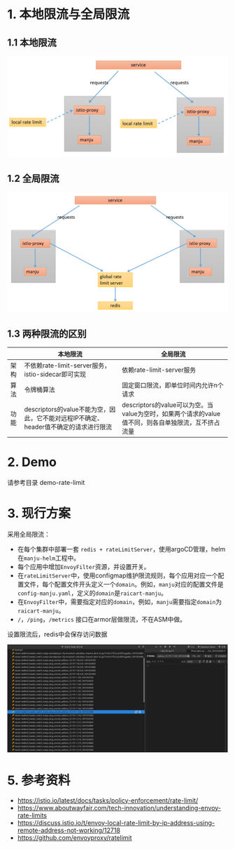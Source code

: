 # 1. 本地限流与全局限流

## 1.1 本地限流

![image](../image/local-rate-limit.png)

## 1.2 全局限流

![image](../image/global-rate-limit.png)

## 1.3 两种限流的区别


|  | 本地限流 | 全局限流 |
|--|---------|----------|
| 架构 | 不依赖rate-limit-server服务，istio-sidecar即可实现 | 依赖rate-limit-server服务 |
| 算法 | 令牌桶算法 | 固定窗口限流，即单位时间内允许n个请求 |
| 功能 | descriptors的value不能为空，因此，它不能对远程IP不确定、header值不确定的请求进行限流 | descriptors的value可以为空。当value为空时，如果两个请求的value值不同，则各自单独限流，互不挤占流量 |

# 2. Demo

请参考目录 demo-rate-limit

# 3. 现行方案

采用全局限流：
- 在每个集群中部署一套 `redis + rateLimitServer`，使用argoCD管理，helm在`manju-helm`工程中。
- 每个应用中增加`EnvoyFilter`资源，并设置开关。
- 在`rateLimitServer`中，使用configmap维护限流规则，每个应用对应一个配置文件，每个配置文件开头定义一个`domain`。例如，`manju`对应的配置文件是`config-manju.yaml`，定义的`domain`是`raicart-manju`。
- 在`EnvoyFilter`中，需要指定对应的`domain`，例如，`manju`需要指定`domain`为`raicart-manju`。
- `/`，`/ping`，`/metrics` 接口在armor层做限流，不在ASM中做。

设置限流后，redis中会保存访问数据

![image](../image/ratelimit-redis.png)

# 5. 参考资料

- https://istio.io/latest/docs/tasks/policy-enforcement/rate-limit/
- https://www.aboutwayfair.com/tech-innovation/understanding-envoy-rate-limits
- https://discuss.istio.io/t/envoy-local-rate-limit-by-ip-address-using-remote-address-not-working/12718
- https://github.com/envoyproxy/ratelimit

